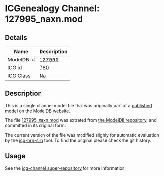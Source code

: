 # ICGenealogy Channel: 127995\_naxn.mod

## Details

Name | Description
---- | -----------
ModelDB id | [127995](http://senselab.med.yale.edu/ModelDB/ShowModel.cshtml?model=127995)
ICG id | [780](http://icg.neurotheory.ox.ac.uk/channels/2/780)
ICG Class | [Na](http://icg.neurotheory.ox.ac.uk/channels/2)

## Description

This is a single channel model file that was originally part of a [published model on the ModelDB website](http://senselab.med.yale.edu/mModelDB/ShowModel.cshtml?model=127995).


The file [127995\_naxn.mod](127995_naxn.mod) was extrated from [the ModelDB repository](http://senselab.med.yale.edu/ModelDB/ShowModel.cshtml?model=127995), and committed in its original form.

The current version of the file was modified slighly for automatic evaluation by the [icg-nrn-sim](https://github.com/icgenealogy/icg-nrn-sim) tool. To find the original please check the git history.


## Usage

See the [icg-channel super-repository](https://github.com/icgenealogy/icg-channels) for more information.